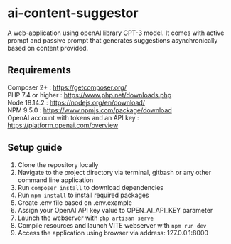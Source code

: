 # ai-content-suggestor

A web-application using openAI library GPT-3 model. It comes with active prompt and passive prompt that generates suggestions asynchronically based on content provided.

## Requirements

Composer 2+ : https://getcomposer.org/ <br/>
PHP 7.4 or higher : https://www.php.net/downloads.php <br/>
Node 18.14.2 : https://nodejs.org/en/download/ <br/>
NPM 9.5.0 : https://www.npmjs.com/package/download <br/>
OpenAI account with tokens and an API key : https://platform.openai.com/overview

## Setup guide

1. Clone the repository locally
2. Navigate to the project directory via terminal, gitbash or any other command line application
3. Run ```composer install``` to download dependencies 
4. Run ```npm install``` to install required packages
5. Create .env file based on .env.example
6. Assign your OpenAI API key value to OPEN_AI_API_KEY parameter
7. Launch the webserver with ```php artisan serve```
8. Compile resources and launch VITE webserver with ```npm run dev```
9. Access the application using browser via address: 127.0.0.1:8000
